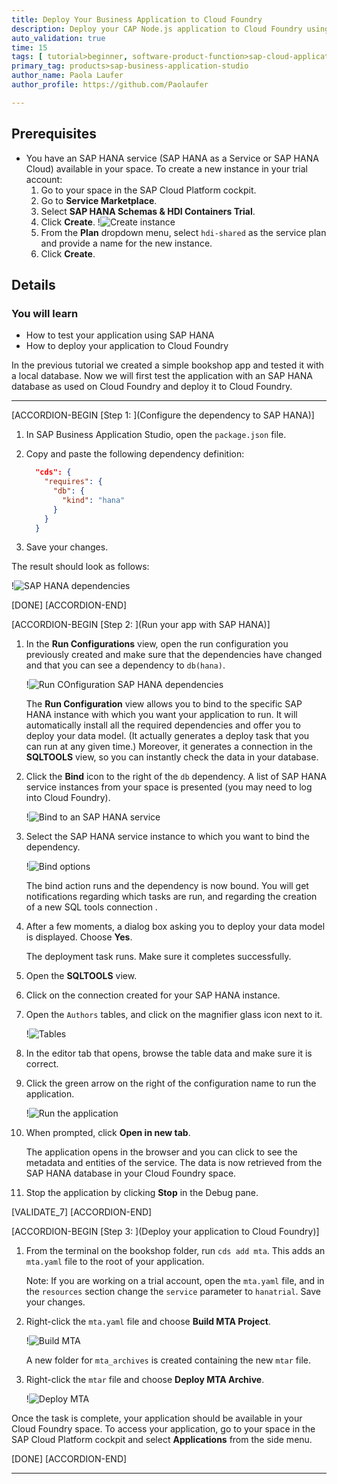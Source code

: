 ```yaml
---
title: Deploy Your Business Application to Cloud Foundry
description: Deploy your CAP Node.js application to Cloud Foundry using SAP Business Application Studio.
auto_validation: true
time: 15
tags: [ tutorial>beginner, software-product-function>sap-cloud-application-programming-model]
primary_tag: products>sap-business-application-studio
author_name: Paola Laufer
author_profile: https://github.com/Paolaufer

---
```


## Prerequisites
 - You have an SAP HANA service (SAP HANA as a Service or SAP HANA Cloud) available in your space.
    To create a new instance in your trial account:
    1. Go to your space in the SAP Cloud Platform cockpit.
    2. Go to **Service Marketplace**.
    3. Select **SAP HANA Schemas & HDI Containers Trial**.
    4. Click **Create**.
    !![Create instance](create-new-instance.png)
    5. From the **Plan** dropdown menu, select `hdi-shared` as the service plan and provide a name for the new instance.
    6. Click **Create**.


## Details
### You will learn
  - How to test your application using SAP HANA
  - How to deploy your application to Cloud Foundry

  In the previous tutorial we created a simple bookshop app and tested it with a local database.  Now we will first test the application with an SAP HANA database as used on Cloud Foundry and deploy it to Cloud Foundry.


---

[ACCORDION-BEGIN [Step 1: ](Configure the dependency to SAP HANA)]

1. In SAP Business Application Studio, open the `package.json` file.

2. Copy and paste the following dependency definition:

    ```JSON
      "cds": {
        "requires": {
          "db": {
            "kind": "hana"
          }
        }
      }

    ```

3. Save your changes.

The result should look as follows:

!![SAP HANA dependencies](test-hana.png)


[DONE]
[ACCORDION-END]

[ACCORDION-BEGIN [Step 2: ](Run your app with SAP HANA)]


1. In the **Run Configurations** view, open the run configuration you previously created and make sure that the dependencies have changed and that you can see a dependency to `db(hana)`.

    !![Run COnfiguration SAP HANA dependencies](run.png)

    The **Run Configuration** view allows you to bind to the specific SAP HANA instance with which you want your application to run. It will automatically install all the required dependencies and offer you to deploy your data model.  (It actually generates a deploy task that you can run at any given time.) Moreover, it generates a connection in the **SQLTOOLS** view, so you can instantly check the data in your database.

2. Click the **Bind** icon to the right of the `db` dependency. A list of SAP HANA service instances from your space is presented (you may need to log into Cloud Foundry).

    !![Bind to an SAP HANA service](run5.png)

3.	Select the SAP HANA service instance to which you want to bind the dependency.

    !![Bind options](bind-db2.png)

      The bind action runs and the dependency is now bound. You will get notifications regarding which tasks are run, and regarding the creation of a new SQL tools connection .

4.	After a few moments, a dialog box asking you to deploy your data model is displayed. Choose **Yes**.  

    The deployment task runs. Make sure it completes successfully.

5.	Open the **SQLTOOLS** view.

6.	Click on the connection created for your SAP HANA instance.

7.	Open the `Authors` tables, and click on the magnifier glass icon next to it.

    !![Tables](authors-tables2.png)

8. In the editor tab that opens, browse the table data and make sure it is correct.

9. Click the green arrow on the right of the configuration name to run the application.

    !![Run the application](run2.png)

10. When prompted, click **Open in new tab**.

    The application opens in the browser and you can click to see the metadata and entities of the service. The data is now retrieved from the SAP HANA database in your Cloud Foundry space.

11. Stop the application by clicking **Stop** in the Debug pane.


[VALIDATE_7]
[ACCORDION-END]

[ACCORDION-BEGIN [Step 3: ](Deploy your application to Cloud Foundry)]

1.	From the terminal on the bookshop folder, run `cds add mta`.
This adds an `mta.yaml` file to the root of your application.

    Note: If you are working on a trial account, open the `mta.yaml` file, and in the `resources` section change the `service` parameter to `hanatrial`. Save your changes.

2.	Right-click the `mta.yaml` file and choose **Build MTA Project**.

    !![Build MTA](build-mta.png)

      A new folder for `mta_archives` is created containing the new `mtar` file.

3. Right-click the `mtar` file and choose **Deploy MTA Archive**.

    !![Deploy MTA](deploy-mta2.png)

Once the task is complete, your application should be available in your Cloud Foundry space.
To access your application, go to your space in the SAP Cloud Platform cockpit and select **Applications** from the side menu.

[DONE]
[ACCORDION-END]




---
